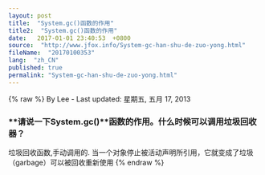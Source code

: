 ```yaml
---
layout: post
title:  "System.gc()函数的作用"
title2:  "System.gc()函数的作用"
date:   2017-01-01 23:40:53  +0800
source:  "http://www.jfox.info/System-gc-han-shu-de-zuo-yong.html"
fileName:  "20170100353"
lang:  "zh_CN"
published: true
permalink: "System-gc-han-shu-de-zuo-yong.html"
---
```

{% raw %}
By Lee - Last updated: 星期五, 五月 17, 2013

### **请说一下System.gc()****函数的作用。什么时候可以调用垃圾回收器？**

垃圾回收函数,手动调用的.
当一个对象停止被活动声明所引用，它就变成了垃圾（garbage）可以被回收重新使用
{% endraw %}